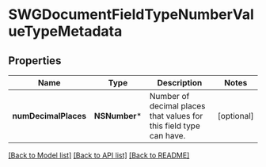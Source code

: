 # SWGDocumentFieldTypeNumberValueTypeMetadata

## Properties
Name | Type | Description | Notes
------------ | ------------- | ------------- | -------------
**numDecimalPlaces** | **NSNumber*** | Number of decimal places that values for this field type can have. | [optional] 

[[Back to Model list]](../README.md#documentation-for-models) [[Back to API list]](../README.md#documentation-for-api-endpoints) [[Back to README]](../README.md)


